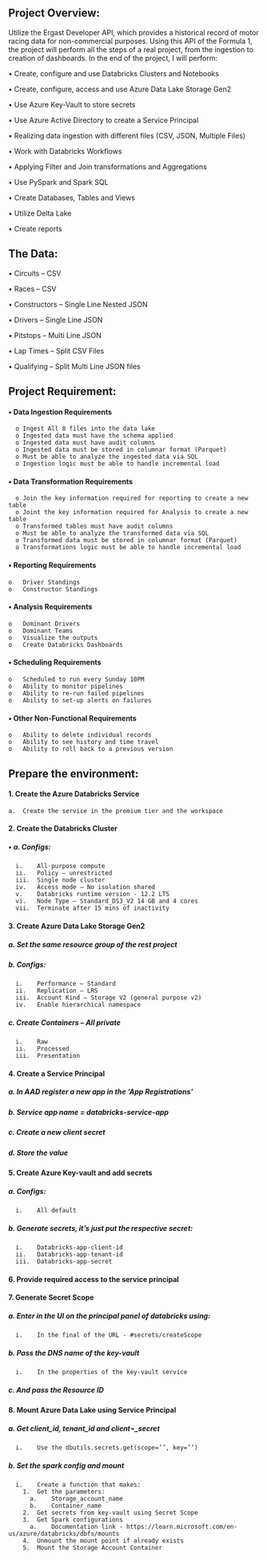 ## Project Overview:
Utilize the Ergast Developer API, which provides a historical record of motor racing data for non-commercial purposes. Using this API of the Formula 1, the project will perform all the steps of a real project, from the ingestion to creation of dashboards. In the end of the project, I will perform:

<p>  •	 Create, configure and use Databricks Clusters and Notebooks<p>
<p>  •	Create, configure, access and use Azure Data Lake Storage Gen2 <p>
<p>  •	Use Azure Key-Vault to store secrets <p>
<p>  •	Use Azure Active Directory to create a Service Principal<p>
<p>  •	Realizing data ingestion with different files (CSV, JSON, Multiple Files)<p>
<p>  •	Work with Databricks Workflows<p>
<p>  •	Applying Filter and Join transformations and Aggregations<p>
<p>  •	Use PySpark and Spark SQL<p>
<p>  •	Create Databases, Tables and Views<p>
<p>  •	Utilize Delta Lake<p>
<p>  •	Create reports<p>

## The Data:
<p>  •	Circuits – CSV<p>
<p>  •	Races – CSV<p>
<p>  •	Constructors – Single Line Nested JSON<p>
<p>  •	Drivers – Single Line JSON<p>
<p>  •	Pitstops – Multi Line JSON<p>
<p>  •	Lap Times – Split CSV Files<p>
<p>  •	Qualifying – Split Multi Line JSON files<p>
 
## Project Requirement:
#### • Data Ingestion Requirements
      o	Ingest All 8 files into the data lake
      o	Ingested data must have the schema applied
      o	Ingested data must have audit columns
      o	Ingested data must be stored in columnar format (Parquet)
      o	Must be able to analyze the ingested data via SQL
      o	Ingestion logic must be able to handle incremental load
 #### •	Data Transformation Requirements
      o	Join the key information required for reporting to create a new table
      o	Joint the key information required for Analysis to create a new table
      o	Transformed tables must have audit columns
      o	Must be able to analyze the transformed data via SQL
      o	Transformed data must be stored in columnar format (Parquet)
      o	Transformations logic must be able to handle incremental load
#### • Reporting Requirements
    o	Driver Standings
    o	Constructor Standings
#### • Analysis Requirements
    o	Dominant Drivers
    o	Dominant Teams
    o	Visualize the outputs
    o	Create Databricks Dashboards
#### • Scheduling Requirements
    o	Scheduled to run every Sunday 10PM
    o	Ability to monitor pipelines
    o	Ability to re-run failed pipelines
    o	Ability to set-up alerts on failures
####  •	Other Non-Functional Requirements
    o	Ability to delete individual records
    o	Ability to see history and time travel
    o	Ability to roll back to a previous version

## Prepare the environment:
####  1. Create the Azure Databricks Service
    a.	Create the service in the premium tier and the workspace
####  2. Create the Databricks Cluster
##### • a.	Configs:
      i.	All-purpose compute
      ii.	Policy – unrestricted
      iii.	Single node cluster
      iv.	Access mode – No isolation shared
      v.	Databricks runtime version - 12.2 LTS
      vi.	Node Type – Standard_DS3_V2 14 GB and 4 cores
      vii.	Terminate after 15 mins of inactivity
####  3.	Create Azure Data Lake Storage Gen2
#####    a.	Set the same resource group of the rest project 
#####    b.	Configs:
      i.	Performance – Standard
      ii.	Replication – LRS
      iii.	Account Kind – Storage V2 (general purpose v2)
      iv.	Enable hierarchical namespace
#####    c.	Create Containers – All private
      i.	Raw 
      ii.	Processed
      iii.	Presentation 
####  4.	Create a Service Principal
#####    a.	In AAD register a new app in the ‘App Registrations’
#####    b.	Service app name = databricks-service-app
#####    c.	Create a new client secret 
#####    d.	Store the value
####  5.	Create Azure Key-vault and add secrets
#####    a.	Configs:
      i.	All default
#####    b.	Generate secrets, it’s just put the respective secret:
      i.	Databricks-app-client-id
      ii.	Databricks-app-tenant-id
      iii.	Databricks-app-secret
####  6.	Provide required access to the service principal
####  7.	Generate Secret Scope
#####    a.	Enter in the UI on the principal panel of databricks using:
      i.	In the final of the URL - #secrets/createScope
#####    b.	Pass the DNS name of the key-vault
      i.	In the properties of the key-vault service
#####    c.	And pass the Resource ID 
####   8.	Mount Azure Data Lake using Service Principal
#####    a.	Get client_id, tenant_id and client¬_secret 
      i.	Use the dbutils.secrets.get(scope=’’, key=’’)
#####    b.	Set the spark config and mount
      i.	Create a function that makes:
        1.	Get the parameters:
          a.	Storage_account_name
          b.	Container_name
        2.	Get secrets from key-vault using Secret Scope
        3.	Get Spark configurations
          a.	Documentation link - https://learn.microsoft.com/en-us/azure/databricks/dbfs/mounts
        4.	Unmount the mount point if already exists
        5.	Mount the Storage Account Container
